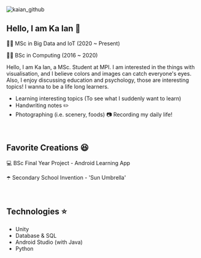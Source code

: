 ![kaian_github](https://user-images.githubusercontent.com/34164281/137519856-98ee171f-c26c-48e9-bf83-bf7a2f00ae4f.png)

## Hello, I am Ka Ian 👋

:woman_technologist: MSc in Big Data and IoT (2020 ~ Present)

:woman_student: BSc in Computing (2016 ~ 2020)

Hello, I am Ka Ian, a MSc. Student at MPI. I am interested in the things with visualisation, and I believe colors and images can catch everyone's eyes. Also, I enjoy discussing education and psychology, those are interesting topics! I wanna to be a life long learners.

- Learning interesting topics (To see what I suddenly want to learn)
- Handwriting notes :pencil2:
- Photographing (i.e. scenery, foods) :camera: Recording my daily life!

<br>

## Favorite Creations :satisfied:
:computer: BSc Final Year Project - Android Learning App

:open_umbrella: Secondary School Invention - 'Sun Umbrella'

<br>

## Technologies :star:
- Unity
- Database & SQL
- Android Studio (with Java)
- Python

<!--
**kaian0414/kaian0414** is a ✨ _special_ ✨ repository because its `README.md` (this file) appears on your GitHub profile.

Here are some ideas to get you started:

- 🔭 I’m currently working on ...
- 🌱 I’m currently learning ...
- 👯 I’m looking to collaborate on ...
- 🤔 I’m looking for help with ...
- 💬 Ask me about ...
- 📫 How to reach me: ...
- 😄 Pronouns: ...
- ⚡ Fun fact: ...
-->
